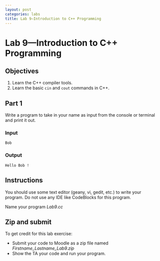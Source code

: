 ```yaml
---
layout: post
categories: labs
title: Lab 9—Introduction to C++ Programming
---
```


# Lab 9—Introduction to C++ Programming

## Objectives

1. Learn the C++ compiler tools.
2. Learn the basic `cin` and `cout` commands in C++.

## Part 1

Write a program to take in your name as input from the console or terminal and print it out.

### Input

    Bob

### Output

    Hello Bob !

## Instructions

You should use some text editor (geany, vi, gedit, etc.) to write your program. Do not use any IDE like CodeBlocks for this program.

Name your program *Lab9.cc*

## Zip and submit

To get credit for this lab exercise:

- Submit your code to Moodle as a zip file named *Firstname_Lastname_Lab9.zip*
- Show the TA your code and run your program.

